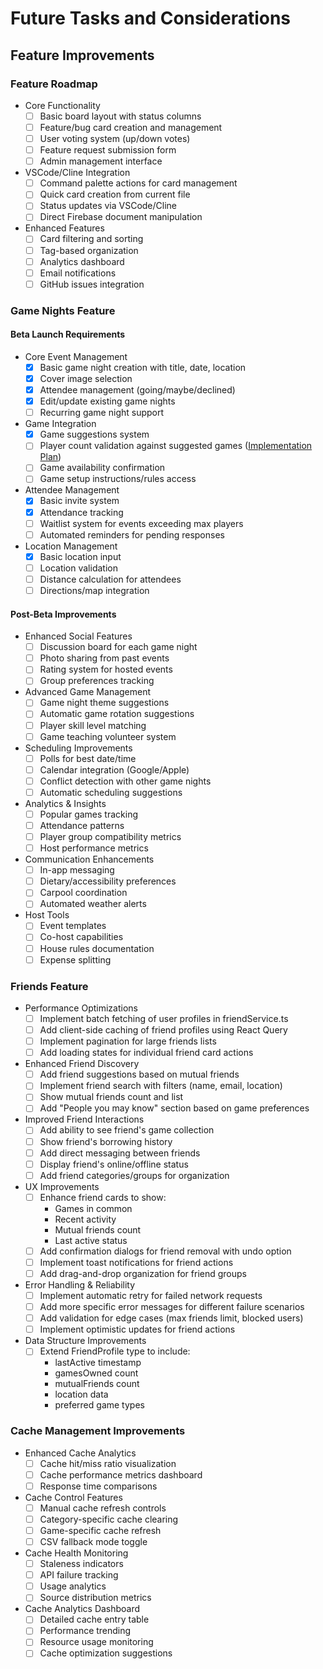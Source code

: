 # Future Tasks and Considerations

## Feature Improvements

### Feature Roadmap
- Core Functionality
  - [ ] Basic board layout with status columns
  - [ ] Feature/bug card creation and management
  - [ ] User voting system (up/down votes)
  - [ ] Feature request submission form
  - [ ] Admin management interface

- VSCode/Cline Integration
  - [ ] Command palette actions for card management
  - [ ] Quick card creation from current file
  - [ ] Status updates via VSCode/Cline
  - [ ] Direct Firebase document manipulation

- Enhanced Features
  - [ ] Card filtering and sorting
  - [ ] Tag-based organization
  - [ ] Analytics dashboard
  - [ ] Email notifications
  - [ ] GitHub issues integration

### Game Nights Feature

#### Beta Launch Requirements

- Core Event Management
  - [x] Basic game night creation with title, date, location
  - [x] Cover image selection
  - [x] Attendee management (going/maybe/declined)
  - [x] Edit/update existing game nights
  - [ ] Recurring game night support

- Game Integration
  - [x] Game suggestions system
  - [ ] Player count validation against suggested games ([Implementation Plan](docs/player_count_validation_implementation.md))
  - [ ] Game availability confirmation
  - [ ] Game setup instructions/rules access

- Attendee Management
  - [x] Basic invite system
  - [x] Attendance tracking
  - [ ] Waitlist system for events exceeding max players
  - [ ] Automated reminders for pending responses

- Location Management
  - [x] Basic location input
  - [ ] Location validation
  - [ ] Distance calculation for attendees
  - [ ] Directions/map integration

#### Post-Beta Improvements

- Enhanced Social Features
  - [ ] Discussion board for each game night
  - [ ] Photo sharing from past events
  - [ ] Rating system for hosted events
  - [ ] Group preferences tracking

- Advanced Game Management
  - [ ] Game night theme suggestions
  - [ ] Automatic game rotation suggestions
  - [ ] Player skill level matching
  - [ ] Game teaching volunteer system

- Scheduling Improvements
  - [ ] Polls for best date/time
  - [ ] Calendar integration (Google/Apple)
  - [ ] Conflict detection with other game nights
  - [ ] Automatic scheduling suggestions

- Analytics & Insights
  - [ ] Popular games tracking
  - [ ] Attendance patterns
  - [ ] Player group compatibility metrics
  - [ ] Host performance metrics

- Communication Enhancements
  - [ ] In-app messaging
  - [ ] Dietary/accessibility preferences
  - [ ] Carpool coordination
  - [ ] Automated weather alerts

- Host Tools
  - [ ] Event templates
  - [ ] Co-host capabilities
  - [ ] House rules documentation
  - [ ] Expense splitting

### Friends Feature
- Performance Optimizations
  - [ ] Implement batch fetching of user profiles in friendService.ts
  - [ ] Add client-side caching of friend profiles using React Query
  - [ ] Implement pagination for large friends lists
  - [ ] Add loading states for individual friend card actions

- Enhanced Friend Discovery
  - [ ] Add friend suggestions based on mutual friends
  - [ ] Implement friend search with filters (name, email, location)
  - [ ] Show mutual friends count and list
  - [ ] Add "People you may know" section based on game preferences

- Improved Friend Interactions
  - [ ] Add ability to see friend's game collection
  - [ ] Show friend's borrowing history
  - [ ] Add direct messaging between friends
  - [ ] Display friend's online/offline status
  - [ ] Add friend categories/groups for organization

- UX Improvements
  - [ ] Enhance friend cards to show:
    - Games in common
    - Recent activity
    - Mutual friends count
    - Last active status
  - [ ] Add confirmation dialogs for friend removal with undo option
  - [ ] Implement toast notifications for friend actions
  - [ ] Add drag-and-drop organization for friend groups

- Error Handling & Reliability
  - [ ] Implement automatic retry for failed network requests
  - [ ] Add more specific error messages for different failure scenarios
  - [ ] Add validation for edge cases (max friends limit, blocked users)
  - [ ] Implement optimistic updates for friend actions

- Data Structure Improvements
  - [ ] Extend FriendProfile type to include:
    - lastActive timestamp
    - gamesOwned count
    - mutualFriends count
    - location data
    - preferred game types

### Cache Management Improvements
- Enhanced Cache Analytics
  - [ ] Cache hit/miss ratio visualization
  - [ ] Cache performance metrics dashboard
  - [ ] Response time comparisons
  
- Cache Control Features  
  - [ ] Manual cache refresh controls
  - [ ] Category-specific cache clearing
  - [ ] Game-specific cache refresh
  - [ ] CSV fallback mode toggle

- Cache Health Monitoring
  - [ ] Staleness indicators
  - [ ] API failure tracking
  - [ ] Usage analytics
  - [ ] Source distribution metrics

- Cache Analytics Dashboard
  - [ ] Detailed cache entry table
  - [ ] Performance trending
  - [ ] Resource usage monitoring
  - [ ] Cache optimization suggestions
